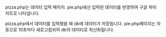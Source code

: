 pizza.php는 데이터 입력 페이지.
pie.php에선 입력된 데이터를 반영하여 구글 파이 차트로 나타냅니다.

pizza.php에서 데이터를 입력했을 때 db에 데이터가 저장됩니다. pie.php페이지는 자동으로 10초마다 새로고침되어 db의 데이터로 최신화됩니다.
